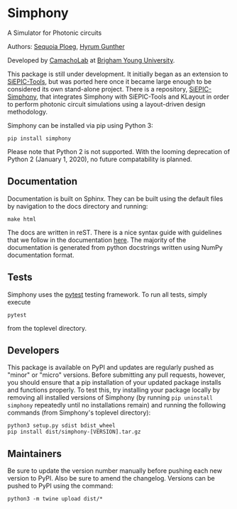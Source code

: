# Simphony
A Simulator for Photonic circuits

Authors: [Sequoia Ploeg](https://github.com/sequoiap), 
[Hyrum Gunther](https://github.com/rumbonium/)

Developed by [CamachoLab](https://camacholab.byu.edu/) at 
[Brigham Young University](https://www.byu.edu/).

This package is still under development. It initially began as an extension to
[SiEPIC-Tools](https://github.com/lukasc-ubc/SiEPIC-Tools), but was ported here
once it became large enough to be considered its own stand-alone project. There
is a repository, [SiEPIC-Simphony](https://github.com/sequoiap/SiEPIC-Simphony),
that integrates Simphony with SiEPIC-Tools and KLayout in order to perform 
photonic circuit simulations using a layout-driven design methodology.

Simphony can be installed via pip using Python 3:

```
pip install simphony
```

Please note that Python 2 is not supported. With the looming deprecation of
Python 2 (January 1, 2020), no future compatability is planned.

## Documentation

Documentation is built on Sphinx. They can be built using the default files by 
navigation to the docs directory and running:

```
make html
```

The docs are written in reST. There is a nice syntax guide with guidelines that
we follow in the documentation 
[here](https://thomas-cokelaer.info/tutorials/sphinx/rest_syntax.html). The 
majority of the documentation is generated from python docstrings written using
NumPy documentation format.

## Tests

Simphony uses the [pytest](https://docs.pytest.org/en/latest/) testing 
framework. To run all tests, simply execute

```
pytest
```

from the toplevel directory.

## Developers

This package is available on PyPI and updates are regularly pushed as "minor" 
or "micro" versions. Before submitting any pull requests, however, you should 
ensure that a pip installation of your updated package installs and functions 
properly. To test this, try installing your package locally by removing all 
installed versions of Simphony (by running ```pip uninstall simphony``` 
repeatedly until no installations remain) and running the following commands 
(from Simphony's toplevel directory):

```
python3 setup.py sdist bdist_wheel
pip install dist/simphony-[VERSION].tar.gz
```

## Maintainers

Be sure to update the version number manually before pushing each new version 
to PyPI. Also be sure to amend the changelog. Versions can be pushed to PyPI 
using the command:

```
python3 -m twine upload dist/*
```
